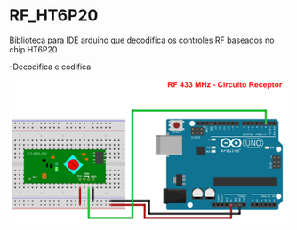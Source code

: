 # RF_HT6P20
Biblioteca para IDE arduino que decodifica os controles RF baseados no chip HT6P20

-Decodifica e codifica 

![ScreenShot](https://github.com/lucasmaziero/RF_HT6P20/blob/master/Uno-RF-433-Receptor.png)
